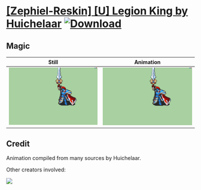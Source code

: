 # [\[Zephiel-Reskin\] \[U\] Legion King by Huichelaar](./) [![Download](https://img.shields.io/badge/Download--red?style=social&logo=github)](https://minhaskamal.github.io/DownGit/#/home?url=https://github.com/Klokinator/FE-Repo/tree/main/Battle%20Animations%2FInfantry%20-%20Knights%2C%20Generals%2C%20Armors%2F%5BZephiel-Reskin%5D%20%5BU%5D%20Legion%20King%20by%20Huichelaar%2F6.%20Magic%20(With%20Sword))

## Magic

| Still | Animation |
| :---: | :-------: |
| ![Magic still](./Magic_000.png) | ![Magic](./Magic.gif) |

## Credit

Animation compiled from many sources by Huichelaar.

Other creators involved:

<img src="./Credits.png" />
